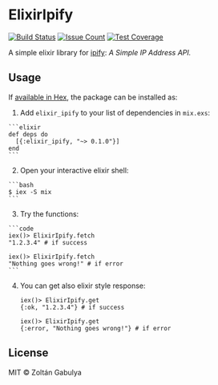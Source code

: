 # ElixirIpify

[![Build Status](https://travis-ci.org/gabulyaz/elixir-ipify.svg?branch=master)](https://travis-ci.org/gabulyaz/elixir-ipify)
[![Issue Count](https://codeclimate.com/github/gabulyaz/elixir-ipify/badges/issue_count.svg)](https://codeclimate.com/github/gabulyaz/elixir-ipify)
[![Test Coverage](https://codeclimate.com/github/gabulyaz/elixir-ipify/badges/coverage.svg)](https://codeclimate.com/github/gabulyaz/elixir-ipify/coverage)

A simple elixir library for [ipify]("https://www.ipify.org"):
_A Simple IP Address API._

## Usage

If [available in Hex](https://hex.pm/docs/publish), the package can be installed as:

  1. Add `elixir_ipify` to your list of dependencies in `mix.exs`:

    ```elixir
    def deps do
      [{:elixir_ipify, "~> 0.1.0"}]
    end
    ```
  2. Open your interactive elixir shell:

    ```bash
    $ iex -S mix
    ```
  3. Try the functions:

    ```code
    iex()> ElixirIpify.fetch
    "1.2.3.4" # if success

    iex()> ElixirIpify.fetch
    "Nothing goes wrong!" # if error
    ```

  4. You can get also elixir style response:

      ```code
      iex()> ElixirIpify.get
      {:ok, "1.2.3.4"} # if success

      iex()> ElixirIpify.get
      {:error, "Nothing goes wrong!"} # if error
      ```

## License

MIT &copy; Zoltán Gabulya
